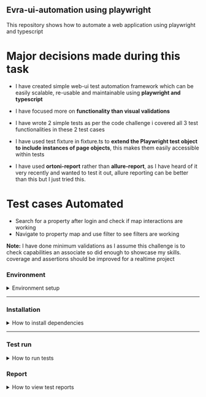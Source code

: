 ## **Evra-ui-automation using playwright**

This repository shows how to automate a web application using playwright and typescript


# Major decisions made during this task

* I have created simple web-ui test automation framework which can be easily scalable, re-usable and maintainable using **playwright and typescript**

* I have focused more on **functionality than visual validations**

* I have wrote 2 simple tests as per the code challenge i covered all 3 test functionalities in these 2 test cases

* I have used test fixture in fixture.ts to **extend the Playwright test object to include instances of page objects**, this makes them easily accessible within tests

* I have used **ortoni-report** rather than **allure-report**, as I have heard of it very recently and wanted to test it out, allure reporting can be better than this but I just tried this.


# Test cases Automated

 * Search for a property after login and check if map interactions are working
 * Navigate to property map and use filter to see filters are working

 **Note:** I have done minimum validations as I assume this challenge is to check capabilities an associate so did enough to showcase my skills. coverage and assertions should be improved for a realtime project  


### Environment

<details>
  <summary>Environment setup</summary>

### Below softwares should be installed
* [Git][1]
* [Node.js][2]

To check all these items installed properly, run one by one in your terminal:
```shell

node -v; 

git --version;

Note: node version must be greater than 18 is required(v22.4.1 is latest node version I have used) as I have used latest playwright
```

You should see versions for all these items, without any errors.
</details>

***

### Installation
<details>
  <summary>How to install dependencies</summary>

1. Navigate to the folder in which you want framework to be stored, and run below command in your terminal:

```shell
git clone https://github.com/srinivasbudh/playwright-framework-evra.git
```
2. Navigate into the downloaded "web-test-automation" repository folder
```shell
cd web-test-automation/
```
3. Install all required dependencies:
```shell
npm ci
```
</details>

***

### Test run
<details>
  <summary>How to run tests</summary>

#### Playwright run
To run all the playwright tests you can use the command:
```shell
npm run test
```
To run only smoke tests you can use the command:
```shell
npm run test:smoke
```
</details>

### Report
<details>
  <summary>How to view test reports</summary>

I have used 3 types of reporting

1) **Playwright Reporting**: This report gives all the details of tests and traces. This report is generated and stored inside playwright-report folder in the root folder.
2) **Ortoni-Report**: This is more beautified form of reporting with aggregated numbers and pictorial charts.
This report is generated and stored in the root folder with name *_ortoni-report.html_*
3) **Github Reporting** : This is for adding the summary of test results with numbers in github workflow. This is only displayed in the summary tab of github actions workflow

</details>





[1]: https://git-scm.com/downloads
[2]: https://nodejs.org/en/